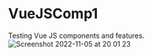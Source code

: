 # VueJSComp1
Testing Vue JS components and features. 
![Screenshot 2022-11-05 at 20 01 23](https://user-images.githubusercontent.com/94465852/200151931-03d05567-23f7-4255-9827-85a4ca76cc43.png)
